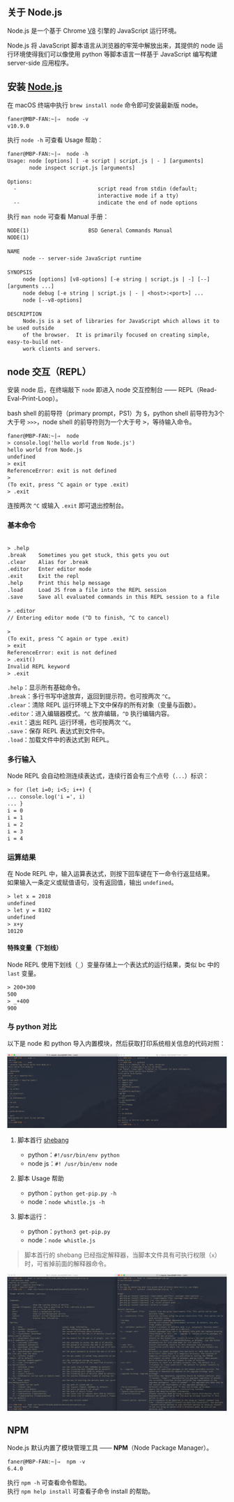 ## 关于 Node.js

Node.js 是一个基于 Chrome [V8](https://developers.google.com/v8/) 引擎的 JavaScript 运行环境。

Node.js 将 JavaScript 脚本语言从浏览器的牢笼中解放出来，其提供的 node 运行环境使得我们可以像使用 python 等脚本语言一样基于 JavaScript 编写构建 server-side 应用程序。

## 安装 [Node.js](https://nodejs.org/)

在 macOS 终端中执行 `brew install node` 命令即可安装最新版 node。  

```shell
faner@MBP-FAN:~|⇒  node -v
v10.9.0
```

执行 `node -h` 可查看 Usage 帮助：

```shell
faner@MBP-FAN:~|⇒  node -h
Usage: node [options] [ -e script | script.js | - ] [arguments]
       node inspect script.js [arguments]

Options:
  -                          script read from stdin (default;
                             interactive mode if a tty)
  --                         indicate the end of node options
```

执行 `man node` 可查看 Manual 手册：

```shell
NODE(1)                   BSD General Commands Manual                  NODE(1)

NAME
     node -- server-side JavaScript runtime

SYNOPSIS
     node [options] [v8-options] [-e string | script.js | -] [--] [arguments ...]
     node debug [-e string | script.js | - | <host>:<port>] ...
     node [--v8-options]

DESCRIPTION
     Node.js is a set of libraries for JavaScript which allows it to be used outside
     of the browser.  It is primarily focused on creating simple, easy-to-build net-
     work clients and servers.
```

## node 交互（REPL）

安装 node 后，在终端敲下 `node` 即进入 node 交互控制台 —— REPL（Read-Eval-Print-Loop）。

bash shell 的前导符（primary prompt，PS1）为 <kbd>$</kbd>，python shell 前导符为3个大于号 `>>>`，node shell 的前导符则为一个大于号 <kbd>></kbd>，等待输入命令。  

```shell
faner@MBP-FAN:~|⇒  node
> console.log('hello world from Node.js')
hello world from Node.js
undefined
> exit
ReferenceError: exit is not defined
>
(To exit, press ^C again or type .exit)
> .exit
```

连按两次 `^C` 或输入 `.exit` 即可退出控制台。

### 基本命令

```shell

> .help
.break    Sometimes you get stuck, this gets you out
.clear    Alias for .break
.editor   Enter editor mode
.exit     Exit the repl
.help     Print this help message
.load     Load JS from a file into the REPL session
.save     Save all evaluated commands in this REPL session to a file

> .editor
// Entering editor mode (^D to finish, ^C to cancel)

>
(To exit, press ^C again or type .exit)
> exit
ReferenceError: exit is not defined
> .exit()
Invalid REPL keyword
> .exit
```

`.help`：显示所有基础命令。  
`.break`：多行书写中途放弃，返回到提示符。也可按两次 `^C`。  
`.clear`：清除 REPL 运行环境上下文中保存的所有对象（变量与函数）。  
`.editor`：进入编辑器模式。`^C` 放弃编辑，`^D` 执行编辑内容。  
`.exit`：退出 REPL 运行环境，也可按两次 `^C`。  
`.save`：保存 REPL 表达式到文件中。  
`.load`：加载文件中的表达式到 REPL。  

### 多行输入

Node REPL 会自动检测连续表达式，连续行首会有三个点号（`...`）标识：

```shell
> for (let i=0; i<5; i++) {
... console.log('i =', i)
... }
i = 0
i = 1
i = 2
i = 3
i = 4
```

### 运算结果

在 Node REPL 中，输入运算表达式，则按下回车键在下一命令行返显结果。  
如果输入一条定义或赋值语句，没有返回值，输出 `undefined`。  

```shell
> let x = 2018
undefined
> let y = 8102
undefined
> x+y
10120
```

#### 特殊变量（下划线）

Node REPL 使用下划线（`_`）变量存储上一个表达式的运行结果，类似 bc 中的 `last` 变量。

```shell
> 200+300
500
> _+400
900
```

### 与 python 对比

以下是 node 和 python 导入内置模块，然后获取打印系统相关信息的代码对照：

![node&python-code](./images/node&python-code.png)

1. 脚本首行 [shebang](https://en.wikipedia.org/wiki/Shebang_(Unix))

	- python：`#!/usr/bin/env python`  
	- node js：`#! /usr/bin/env node`  

2. 脚本 Usage 帮助

	- python：`python get-pip.py -h`  
	- node：`node whistle.js -h`  

3. 脚本运行：

	- python：`python3 get-pip.py`  
	- node：`node whistle.js`  

> 脚本首行的 shebang 已经指定解释器，当脚本文件具有可执行权限（`x`）时，可省掉前面的解释器命令。

![node&python-usage](./images/node&python-usage.png)

## NPM

Node.js 默认内置了模块管理工具 —— **NPM**（Node Package Manager）。  

```shell
faner@MBP-FAN:~|⇒  npm -v
6.4.0
```

执行 `npm -h` 可查看命令帮助。  
执行 `npm help install` 可查看子命令 install 的帮助。  
